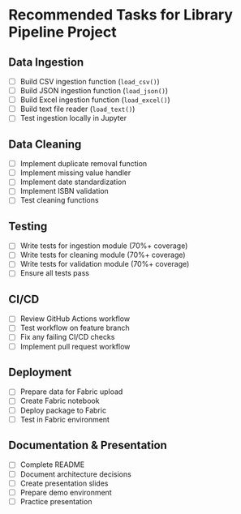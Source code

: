 # Recommended Tasks for Library Pipeline Project

## Data Ingestion
- [ ] Build CSV ingestion function (`load_csv()`)
- [ ] Build JSON ingestion function (`load_json()`)
- [ ] Build Excel ingestion function (`load_excel()`)
- [ ] Build text file reader (`load_text()`)
- [ ] Test ingestion locally in Jupyter

## Data Cleaning
- [ ] Implement duplicate removal function
- [ ] Implement missing value handler
- [ ] Implement date standardization
- [ ] Implement ISBN validation
- [ ] Test cleaning functions

## Testing
- [ ] Write tests for ingestion module (70%+ coverage)
- [ ] Write tests for cleaning module (70%+ coverage)
- [ ] Write tests for validation module (70%+ coverage)
- [ ] Ensure all tests pass

## CI/CD
- [ ] Review GitHub Actions workflow
- [ ] Test workflow on feature branch
- [ ] Fix any failing CI/CD checks
- [ ] Implement pull request workflow

## Deployment
- [ ] Prepare data for Fabric upload
- [ ] Create Fabric notebook
- [ ] Deploy package to Fabric
- [ ] Test in Fabric environment

## Documentation & Presentation
- [ ] Complete README
- [ ] Document architecture decisions
- [ ] Create presentation slides
- [ ] Prepare demo environment
- [ ] Practice presentation
